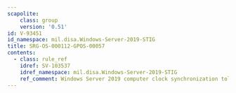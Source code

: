 ```yaml
---
scapolite:
    class: group
    version: '0.51'
id: V-93451
id_namespace: mil.disa.Windows-Server-2019-STIG
title: SRG-OS-000112-GPOS-00057
contents:
  - class: rule_ref
    idref: SV-103537
    idref_namespace: mil.disa.Windows-Server-2019-STIG
    ref_comment: Windows Server 2019 computer clock synchronization toleranc ...
---
```


